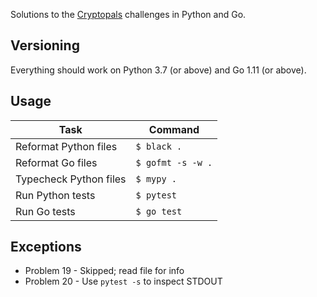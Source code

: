 Solutions to the [Cryptopals] challenges in Python and Go.

## Versioning
Everything should work on Python 3.7 (or above) and Go 1.11 (or above).

## Usage
| Task | Command |
| ---- | ------- |
| Reformat Python files | `$ black .` |
| Reformat Go files | `$ gofmt -s -w .` |
| Typecheck Python files | `$ mypy .` |
| Run Python tests | `$ pytest` |
| Run Go tests | `$ go test` |

## Exceptions
- Problem 19 - Skipped; read file for info
- Problem 20 - Use `pytest -s` to inspect STDOUT

[Cryptopals]: https://cryptopals.com

